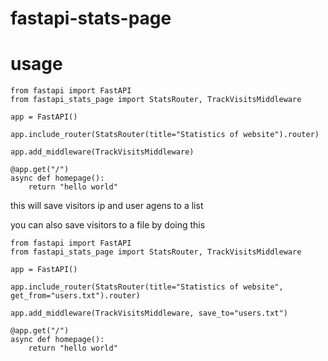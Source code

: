 # fastapi-stats-page

# usage
```
from fastapi import FastAPI
from fastapi_stats_page import StatsRouter, TrackVisitsMiddleware

app = FastAPI()

app.include_router(StatsRouter(title="Statistics of website").router)

app.add_middleware(TrackVisitsMiddleware)

@app.get("/")
async def homepage():
    return "hello world"
```
this will save visitors ip and user agens to a list

you can also save visitors to a file by doing this
```
from fastapi import FastAPI
from fastapi_stats_page import StatsRouter, TrackVisitsMiddleware

app = FastAPI()

app.include_router(StatsRouter(title="Statistics of website", get_from="users.txt").router)

app.add_middleware(TrackVisitsMiddleware, save_to="users.txt")

@app.get("/")
async def homepage():
    return "hello world"
```